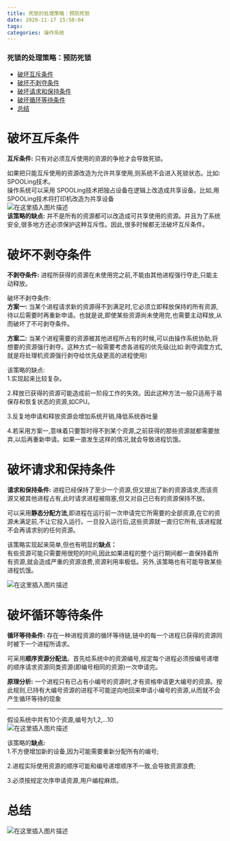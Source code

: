```yaml
---
title: 死锁的处理策略：预防死锁
date: 2020-11-17 15:50:04
tags: 
categories: 操作系统
---
```


<!--more-->

### 死锁的处理策略：预防死锁

- [破坏互斥条件](#_3)
- [破坏不剥夺条件](#_12)
- [破坏请求和保持条件](#_37)
- [破坏循环等待条件](#_52)
- [总结](#_76)

# 破坏互斥条件

**互斥条件:** 只有对必须互斥使用的资源的争抢才会导致死锁。

如果把只能互斥使用的资源改造为允许共享使用,则系统不会进入死锁状态。比如: SPOOLing技术。  
操作系统可以采用 SPOOLing技术把独占设备在逻辑上改造成共享设备。比如,用 SPOOLing技术将打印机改造为共享设备  
![在这里插入图片描述](https://img-blog.csdnimg.cn/202011171544576.png?x-oss-process=image/watermark,type_ZmFuZ3poZW5naGVpdGk,shadow_10,text_aHR0cHM6Ly9ibG9nLmNzZG4ubmV0L3FxXzIxMDQwNTU5,size_16,color_FFFFFF,t_70#pic_center)  
**该策略的缺点:** 并不是所有的资源都可以改造成可共享使用的资源。并且为了系统安全,很多地方还必须保护这种互斥性。因此,很多时候都无法破坏互斥条件。

# 破坏不剥夺条件

**不剥夺条件:** 进程所获得的资源在未使用完之前,不能由其他进程强行夺走,只能主动释放。

破坏不剥夺条件:  
**方案一:** 当某个进程请求新的资源得不到满足时,它必须立即释放保持的所有资源,待以后需要时再重新申请。也就是说,即使某些资源尚未使用完,也需要主动释放,从而破坏了不可剥夺条件。

**方案二:** 当某个进程需要的资源被其他进程所占有的时候,可以由操作系统协助,将想要的资源强行剥夺。这种方式一般需要考虑各进程的优先级\(比如:剥夺调度方式,就是将处理机资源强行剥夺给优先级更高的进程使用\)

该策略的缺点:  
1.实现起来比较复杂。

2.释放已获得的资源可能造成前一阶段工作的失效。因此这种方法一般只适用于易保存和恢复状态的资源,如CPU。

3.反复地申请和释放资源会增加系统开销,降低系统吞吐量

4.若采用方案一,意味着只要暂时得不到某个资源,之前获得的那些资源就都需要放弃,以后再重新申请。如果一直发生这样的情况,就会导致进程饥饿。

# 破坏请求和保持条件

**请求和保持条件:** 进程已经保持了至少一个资源,但又提出了新的资源请求,而该资源又被其他进程占有,此时请求进程被阻塞,但又对自己已有的资源保持不放。

可以采用**静态分配方法**,即进程在运行前一次申请完它所需要的全部资源,在它的资源未满足前,不让它投入运行。一旦投入运行后,这些资源就一直归它所有,该进程就不会再请求别的任何资源。

该策略实现起来简单,但也有明显的**缺点：**  
有些资源可能只需要用很短的时间,因此如果进程的整个运行期间都一直保持着所有资源,就会造成严重的资源浪费,资源利用率极低。另外,该策略也有可能导致某些进程饥饿。

![在这里插入图片描述](https://img-blog.csdnimg.cn/20201117154742739.png?x-oss-process=image/watermark,type_ZmFuZ3poZW5naGVpdGk,shadow_10,text_aHR0cHM6Ly9ibG9nLmNzZG4ubmV0L3FxXzIxMDQwNTU5,size_16,color_FFFFFF,t_70#pic_center)

# 破坏循环等待条件

**循环等待条件:** 存在一种进程资源的循环等待链,链中的每一个进程已获得的资源同时被下一个进程所请求。

可采用**顺序资源分配法**。首先给系统中的资源编号,规定每个进程必须按编号递増的顺序请求资源同类资源\(即编号相同的资源\)一次申请完。

**原理分析:** 一个进程只有已占有小编号的资源时,才有资格申请更大编号的资源。按此规则,已持有大编号资源的进程不可能逆向地回来申请小编号的资源,从而就不会产生循环等待的现象

---

假设系统中共有10个资源,编号为1,2,…10  
![在这里插入图片描述](https://img-blog.csdnimg.cn/20201117154839490.png?x-oss-process=image/watermark,type_ZmFuZ3poZW5naGVpdGk,shadow_10,text_aHR0cHM6Ly9ibG9nLmNzZG4ubmV0L3FxXzIxMDQwNTU5,size_16,color_FFFFFF,t_70#pic_center)

该策略的**缺点:**  
1.不方便增加新的设备,因为可能需要重新分配所有的编号;

2.进程实际使用资源的顺序可能和编号递增顺序不一致,会导致资源浪费;

3.必须按规定次序申请资源,用户编程麻烦。

# 总结

![在这里插入图片描述](https://img-blog.csdnimg.cn/20201117154916568.png?x-oss-process=image/watermark,type_ZmFuZ3poZW5naGVpdGk,shadow_10,text_aHR0cHM6Ly9ibG9nLmNzZG4ubmV0L3FxXzIxMDQwNTU5,size_16,color_FFFFFF,t_70#pic_center)
